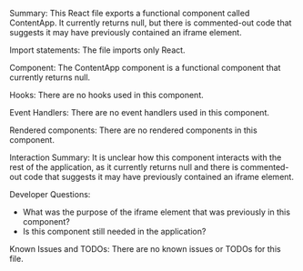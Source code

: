 Summary:
This React file exports a functional component called ContentApp. It currently returns null, but there is commented-out code that suggests it may have previously contained an iframe element. 

Import statements:
The file imports only React.

Component:
The ContentApp component is a functional component that currently returns null.

Hooks:
There are no hooks used in this component.

Event Handlers:
There are no event handlers used in this component.

Rendered components:
There are no rendered components in this component.

Interaction Summary:
It is unclear how this component interacts with the rest of the application, as it currently returns null and there is commented-out code that suggests it may have previously contained an iframe element.

Developer Questions:
- What was the purpose of the iframe element that was previously in this component?
- Is this component still needed in the application?

Known Issues and TODOs:
There are no known issues or TODOs for this file.